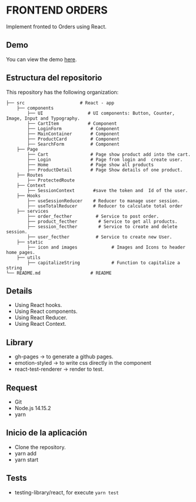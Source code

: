 # FRONTEND ORDERS

Implement fronted to Orders using React.

## Demo

You can view the demo [here](https://yacodev.github.io/orders_frontend/).

## Estructura del repositorio

This repository has the following  organization:

    ├── src                     # React - app
        ├── components
            ├── UI                 # UI components: Button, Counter, Image, Input and Typography.
            ├── CartItem           # Component
            ├── LoginForm           # Component
            ├── MainContainer       # Component
            ├── ProductCard         # Component 
            ├── SearchForm          # Component 
        ├── Page
            ├── Cart                # Page show product add into the cart.
            ├── Login               # Page from login and  create user.
            ├── Home                # Page show all products
            ├── ProductDetail       # Page Show details of one product.
        ├── Routes                      
            ├── ProtectedRoute              
        ├── Context                      
            ├── SessionContext       #save the token and  Id of the user.
        ├── Hooks                      
            ├── useSessionReducer    # Reducer to manage user session.
            ├── useTotalReducer      # Reducer to calculate total order
        ├── services
            ├── order_fecther         # Service to post order.
            ├── product_fecther        # Service to get all products.
            ├── session_fecther        # Service to create and delete session.
            ├── user_fecther          # Service to create new User.
        ├── static
            ├── icon and images             # Images and Icons to header home pages.
        ├── utils                      
            ├── capitalizeString            # Function to capitalize a string
    └── README.md                   # README


## Details

* Using React hooks.
* Using React components.
* Using React Reducer.
* Using React Context.

## Library

* gh-pages -> to generate a github pages.
* emotion-styled  -> to write css directly in the component
* react-test-renderer  -> render to test.

## Request

* Git
* Node.js 14.15.2
* yarn


## Inicio de la aplicación

* Clone the repository.
* yarn add
* yarn start

## Tests

* testing-library/react, for execute  `yarn test`
